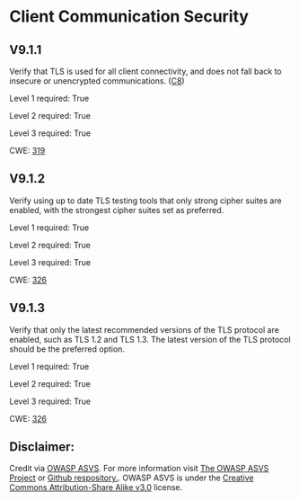 # Client Communication Security

## V9.1.1

Verify that TLS is used for all client connectivity, and does not fall back to insecure or unencrypted communications. ([C8](https://owasp.org/www-project-proactive-controls/#div-numbering))

Level 1 required: True

Level 2 required: True

Level 3 required: True

CWE: [319](https://cwe.mitre.org/data/definitions/319)

## V9.1.2

Verify using up to date TLS testing tools that only strong cipher suites are enabled, with the strongest cipher suites set as preferred.

Level 1 required: True

Level 2 required: True

Level 3 required: True

CWE: [326](https://cwe.mitre.org/data/definitions/326)

## V9.1.3

Verify that only the latest recommended versions of the TLS protocol are enabled, such as TLS 1.2 and TLS 1.3. The latest version of the TLS protocol should be the preferred option.

Level 1 required: True

Level 2 required: True

Level 3 required: True

CWE: [326](https://cwe.mitre.org/data/definitions/326)



## Disclaimer:

Credit via [OWASP ASVS](https://owasp.org/www-project-application-security-verification-standard/). For more information visit [The OWASP ASVS Project](https://owasp.org/www-project-application-security-verification-standard/) or [Github respository.](https://github.com/OWASP/ASVS). OWASP ASVS is under the [Creative Commons Attribution-Share Alike v3.0](https://creativecommons.org/licenses/by-sa/3.0/) license.
